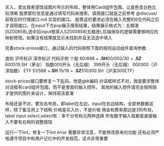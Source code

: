 买入，卖出我希望改成图片所示的布局，整体用Card组件包围，让底色变白色比较清晰
股票那栏信息是通过填写代码来搜索，调用接口就是之前参考 @discuss/获取实时行情接口.md 实现的接口。
股票这栏要求必须在输入完整的6位代码之后才调用接口，在input下方pop展示搜索结果，结果展示格式为：五粮液(SZ00858),选中后input框填入SZ000858(五粮液),后端保存的逻辑需要做响应的映射修改。如果没有结果就显示未找到并且无法选中填入

完善stock-prices接口，通过输入的代码按照下面的规则自动组件查询参数

类别​ ​沪市标识​ ​深市标识​ ​代码示例​
​个股​ 60/688 + ​**.SH**​ 00/002/30 + ​**.SZ**​ 600519.SH（茅台）
​指数​ 000开头（无后缀） 399开头（无后缀） 000300（沪深指数）
​ETF​ 51/588 + ​**.SH**​ 15/16 + ​**.SZ**​ 510300.SH（沪深300ETF）

stock-prices接口要修复一下乱码，他是gbk编码
对话框样式不对，我是要求整体对话框有card组件包围，而不是里面的输入控件。
其他的输入控件请完全按照刚才提供的图片来设计，保持简洁紧凑

布局还是不对，要左右布局，即label在左边，input在右边结构，全部参数都这样，除了备注用上下结构
价格是买入价，不是价格
佣金和费率那边是3列布局，label input select,select有：率千分号和元两种选择
所有数字输入框都是直接输入不要有右侧的调整按钮

运行一下lint，修复一下lint error
需要非常注意，不能修改原来的功能
还有必须严格遵守项目中和用户记忆中的开发规范，这点非常重要
